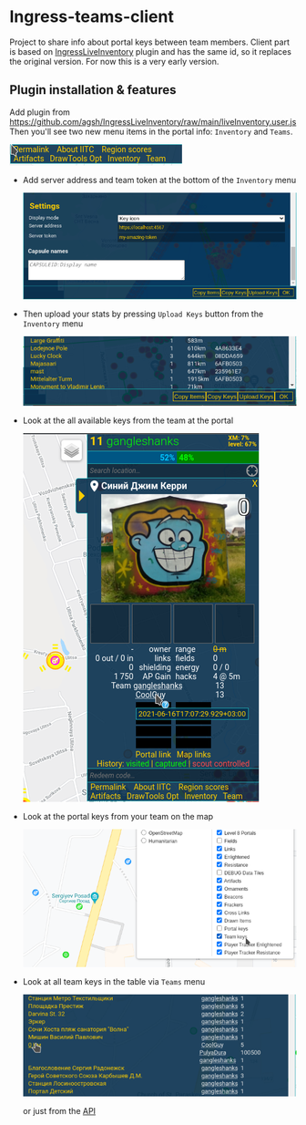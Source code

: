 # Ingress-teams-client

Project to share info about portal keys between team members. Client part is based on
[IngressLiveInventory](https://github.com/EisFrei/IngressLiveInventory) plugin and has
the same id, so it replaces the original version.
For now this is a very early version.

## Plugin installation & features

Add plugin from https://github.com/agsh/IngressLiveInventory/raw/main/liveInventory.user.js
Then you'll see two new menu items in the portal info: `Inventory` and `Teams`.

![Portal info](https://github.com/agsh/ingress-teams-client/raw/main/img/f.png "Portal info")

* Add server address and team token at the bottom of the `Inventory` menu

  ![Inventory menu](https://github.com/agsh/ingress-teams-client/raw/main/img/g.png "Inventory menu")

* Then upload your stats by pressing `Upload Keys` button from the `Inventory` menu

  ![Inventory menu](https://github.com/agsh/ingress-teams-client/raw/main/img/b.png "Inventory menu")

* Look at the all available keys from the team at the portal

  ![Portal info](https://github.com/agsh/ingress-teams-client/raw/main/img/c.png "Portal info")

* Look at the portal keys from your team on the map

  ![Team layer](https://github.com/agsh/ingress-teams-client/raw/main/img/d.png "Team layer")

* Look at all team keys in the table via `Teams` menu

  ![Team keys table](https://github.com/agsh/ingress-teams-client/raw/main/img/e.png "Team keys table")

  or just from the [API](https://gangleshanks.ga:4567/keys)
